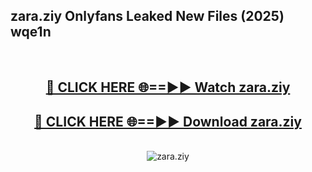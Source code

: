 <h2>zara.ziy Onlyfans Leaked New Files (2025) wqe1n</h2>
<br>
<div align="center">
<h2><a href="https://mediafiles.top/zara.ziy&ref=git" rel="nofollow">🔴 CLICK HERE 🌐==►► Watch zara.ziy</a></h2>
<h2><a href="https://mediafiles.top/zara.ziy&ref=git" rel="nofollow">🔴 CLICK HERE 🌐==►► Download zara.ziy</a></h2>
<br>
<a href="https://mediafiles.top/zara.ziy&ref=git" rel="nofollow" data-target="animated-image.originalLink"><img src="https://i.ibb.co.com/xMMVF88/686577567.gif" alt="zara.ziy" style="max-width: 100%; display: inline-block;" data-target="animated-image.originalImage"></a>
</div>
<br>
<br>